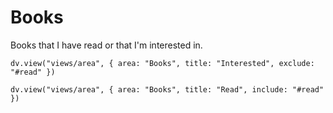 # Books
Books that I have read or that I'm interested in.

```dataviewjs
dv.view("views/area", { area: "Books", title: "Interested", exclude: "#read" })
```

```dataviewjs
dv.view("views/area", { area: "Books", title: "Read", include: "#read" })
```